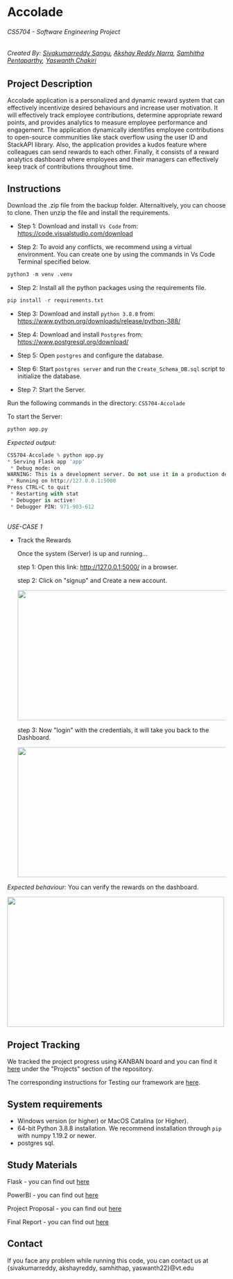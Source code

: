 # Accolade

###### CS5704 - Software Engineering Project

###### Created By: [Sivakumarreddy Sangu][link-reference_1], [Akshay Reddy Narra][link-reference_2], [Samhitha Pentaparthy][link-reference_3], [Yaswanth Chakiri][link-reference_4]


## Project Description

Accolade application is a personalized and dynamic reward system that can effectively incentivize desired behaviours and increase user motivation. It will effectively track employee contributions, determine appropriate reward points, and provides analytics to measure employee performance and engagement. The application dynamically identifies employee contributions to open-source communities like stack overflow using the user ID and StackAPI library. Also, the application provides a kudos feature where colleagues can send rewards to each other. Finally, it consists of a reward analytics dashboard where employees and their managers can effectively keep track of contributions throughout time.

## Instructions

Download the .zip file from the backup folder. Alternaltively, you can choose to clone. Then unzip the file and install the requirements.

- Step 1: Download and install `Vs Code` from: https://code.visualstudio.com/download

- Step 2: To avoid any conflicts, we recommend using a virtual environment. You can create one by using the commands in Vs Code Terminal specified below.

```python 
python3 -m venv .venv
```

- Step 2: Install all the python packages using the requirements file.
```python
pip install -r requirements.txt
```

- Step 3: Download and install `python 3.8.8` from: https://www.python.org/downloads/release/python-388/

- Step 4: Download and install `Postgres` from: https://www.postgresql.org/download/

- Step 5: Open `postgres` and configure the database.

- Step 6: Start `postgres server` and run the `Create_Schema_DB.sql` script to initialize the database.

- Step 7: Start the Server.

Run the following commands in the directory: `CS5704-Accolade`

To start the Server:

``` python
python app.py
```

*Expected output:*

``` python
CS5704-Accolade % python app.py
* Serving Flask app 'app'
 * Debug mode: on
WARNING: This is a development server. Do not use it in a production deployment. Use a production WSGI server instead.
 * Running on http://127.0.0.1:5000
Press CTRL+C to quit
 * Restarting with stat
 * Debugger is active!
 * Debugger PIN: 971-903-612
 
```
*USE-CASE 1*
- Track the Rewards

  Once the system (Server) is up and running...

  step 1: Open this link: http://127.0.0.1:5000/ in a browser.

  step 2: Click on "signup" and Create a new account.
  
  <img src="https://github.com/sivakumarreddy07/Accolade/blob/main/images/upload_register.png" width="500" height="300">
  
  step 3: Now "login" with the credentials, it will take you back to the Dashboard.

  <img src="https://github.com/sivakumarreddy07/Accolade/blob/main/images/upload_login.png" width="500" height="300">

*Expected behaviour:* You can verify the rewards on the dashboard.

<img src="https://github.com/sivakumarreddy07/Accolade/blob/main/images/upload_dashboard.png" width="500" height="300">

## Project Tracking

We tracked the project progress using KANBAN board and you can find it [here](https://github.com/users/sivakumarreddy07/projects/3) under the "Projects" section of the repository.

The corresponding instructions for Testing our framework are [here][link_reference_8].

## System requirements

* Windows version  (or higher) or MacOS Catalina (or Higher).
* 64-bit Python 3.8.8 installation. We recommend installation through `pip` with numpy 1.19.2 or newer.
* postgres sql. 

## Study Materials

Flask - you can find out [here][link_reference_5]

PowerBI - you can find out [here][link_reference_9]

Project Proposal - you can find out [here][link_reference_6]

Final Report - you can find out [here][link_reference_7]

## Contact

If you face any problem while running this code, you can contact us at {sivakumarreddy, akshayreddy, samhithap, yaswanth22}@vt.edu

[link-reference_1]: https://github.com/sivakumarreddy07
[link-reference_2]: https://github.com/Akshay-06
[link-reference_3]: https://github.com/samhithapentaparthy
[link-reference_4]: https://github.com/yaswanth1316
[link_reference_5]: https://flask.palletsprojects.com/en/2.1.x/
[link_reference_6]: https://github.com/sivakumarreddy07/Accolade/blob/main/Docs/Accolade_Proposal.pdf
[link_reference_7]: https://github.com/sivakumarreddy07/Accolade/blob/main/Docs/Accolade_Report.pdf
[link_reference_8]: https://github.com/sivakumarreddy07/Accolade/tree/main/application/tests
[link_reference_9]: https://powerbi.microsoft.com/en-us/learning/
